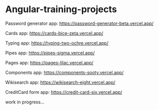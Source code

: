 # Angular-training-projects

Password generator app:
https://password-generator-beta.vercel.app/

Cards app:
https://cards-bice-zeta.vercel.app/

Typing app:
https://typing-two-ochre.vercel.app/

Pipes app:
https://pipes-sigma.vercel.app/

Pages app:
https://pages-lilac.vercel.app/

Components app:
https://components-sooty.vercel.app/

Wikisearch app:
https://wikisearch-eight.vercel.app/

CreditCard form app:
https://credit-card-six.vercel.app/

work in progress...
